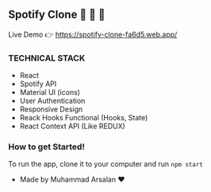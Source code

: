 ## Spotify Clone 🚀 🚀 🚀

Live Demo 👉 https://spotify-clone-fa6d5.web.app/

### TECHNICAL STACK

- React
- Spotify API
- Material UI (icons)
- User Authentication
- Responsive Design
- Reack Hooks Functional (Hooks, State)
- React Context API (Like REDUX)

### How to get Started!

To run the app, clone it to your computer and run `npm start`

- Made by Muhammad Arsalan ♥️
